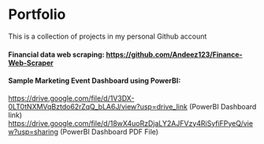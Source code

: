 # Portfolio
This is a collection of projects in my personal Github account

#### Financial data web scraping: https://github.com/Andeez123/Finance-Web-Scraper

#### Sample Marketing Event Dashboard using PowerBI: 
  https://drive.google.com/file/d/1V3DX-0LT0tNXMVqBztdo62rZqQ_bLA6J/view?usp=drive_link (PowerBI Dashboard link)
  https://drive.google.com/file/d/18wX4uoRzDjaLY2AJFVzy4RiSyfiFPyeQ/view?usp=sharing (PowerBI Dashboard PDF File)

